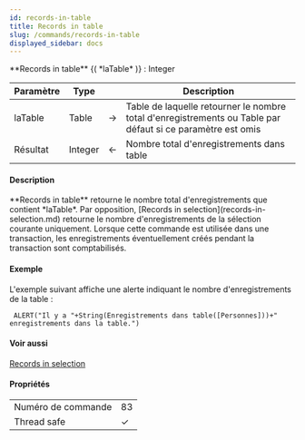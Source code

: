 ```yaml
---
id: records-in-table
title: Records in table
slug: /commands/records-in-table
displayed_sidebar: docs
---
```


<!--REF #_command_.Records in table.Syntax-->**Records in table** {( *laTable* )} : Integer<!-- END REF-->
<!--REF #_command_.Records in table.Params-->
| Paramètre | Type |  | Description |
| --- | --- | --- | --- |
| laTable | Table | &#8594;  | Table de laquelle retourner le nombre total d'enregistrements ou Table par défaut si ce paramètre est omis |
| Résultat | Integer | &#8592; | Nombre total d'enregistrements dans table |

<!-- END REF-->

#### Description 

<!--REF #_command_.Records in table.Summary-->**Records in table** retourne le nombre total d'enregistrements que contient *laTable*.<!-- END REF--> Par opposition, [Records in selection](records-in-selection.md) retourne le nombre d'enregistrements de la sélection courante uniquement. Lorsque cette commande est utilisée dans une transaction, les enregistrements éventuellement créés pendant la transaction sont comptabilisés.

#### Exemple 

L'exemple suivant affiche une alerte indiquant le nombre d'enregistrements de la table :

```4d
 ALERT("Il y a "+String(Enregistrements dans table([Personnes]))+" enregistrements dans la table.")
```

#### Voir aussi 

[Records in selection](records-in-selection.md)  

#### Propriétés

|  |  |
| --- | --- |
| Numéro de commande | 83 |
| Thread safe | &check; |


